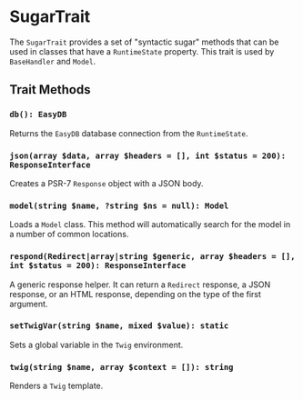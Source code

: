 # SugarTrait

The `SugarTrait` provides a set of "syntactic sugar" methods that can be used in classes that have a `RuntimeState`
property. This trait is used by `BaseHandler` and `Model`.

## Trait Methods

### `db(): EasyDB`

Returns the `EasyDB` database connection from the `RuntimeState`.

### `json(array $data, array $headers = [], int $status = 200): ResponseInterface`

Creates a PSR-7 `Response` object with a JSON body.

### `model(string $name, ?string $ns = null): Model`

Loads a `Model` class. This method will automatically search for the model in a number of common locations.

### `respond(Redirect|array|string $generic, array $headers = [], int $status = 200): ResponseInterface`

A generic response helper. It can return a `Redirect` response, a JSON response, or an HTML response, depending on the
type of the first argument.

### `setTwigVar(string $name, mixed $value): static`

Sets a global variable in the `Twig` environment.

### `twig(string $name, array $context = []): string`

Renders a `Twig` template.
